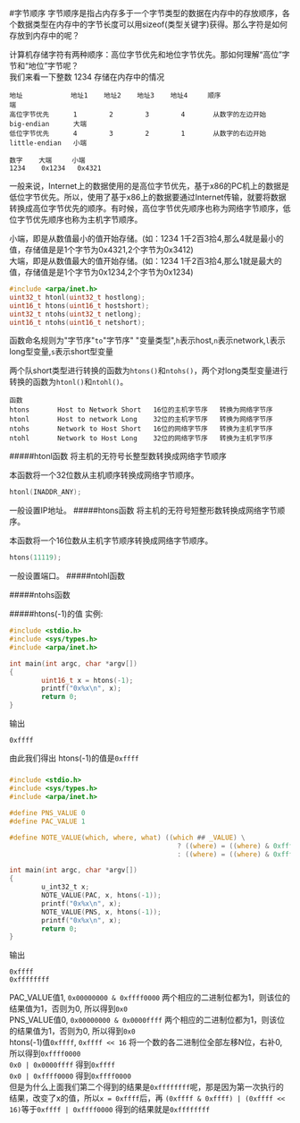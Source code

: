 #字节顺序
字节顺序是指占内存多于一个字节类型的数据在内存中的存放顺序，各个数据类型在内存中的字节长度可以用sizeof(类型关键字)获得。那么字符是如何存放到内存中的呢？

计算机存储字符有两种顺序：高位字节优先和地位字节优先。那如何理解“高位”字节和“地位”字节呢？            
我们来看一下整数 1234 存储在内存中的情况         
```text 
地址            地址1    地址2    地址3    地址4     顺序                端              
高位字节优先      1        2        3        4       从数字的左边开始    big-endian      大端
低位字节优先      4        3        2        1       从数字的右边开始    little-endian   小端
```
```text
数字    大端     小端
1234    0x1234   0x4321
```
一般来说，Internet上的数据使用的是高位字节优先，基于x86的PC机上的数据是低位字节优先。所以，使用了基于x86上的数据要通过Internet传输，就要将数据转换成高位字节优先的顺序。有时候，高位字节优先顺序也称为网络字节顺序，低位字节优先顺序也称为主机字节顺序。

小端，即是从数值最小的值开始存储。(如：1234 1千2百3拾4,那么4就是最小的值，存储值是是1个字节为0x4321,2个字节为0x3412)          
大端，即是从数值最大的值开始存储。(如：1234 1千2百3拾4,那么1就是最大的值，存储值是是1个字节为0x1234,2个字节为0x1234)         
```c
#include <arpa/inet.h>
uint32_t htonl(uint32_t hostlong);
uint16_t htons(uint16_t hostshort);
uint32_t ntohs(uint32_t netlong);
uint16_t ntohs(uint16_t netshort);
```
函数命名规则为"字节序"`to`"字节序" "变量类型",`h`表示host,`n`表示network,`l`表示long型变量,`s`表示short型变量

两个队short类型进行转换的函数为`htons()`和`ntohs()`，两个对long类型变量进行转换的函数为`htonl()`和`ntohl()`。
```text
函数
htons 		Host to Network Short 	16位的主机字节序	转换为网络字节序
htonl 		Host to network Long	32位的主机字节序	转换为网络字节序
ntohs 		Network to Host Short	16位的网络字节序	转换为主机字节序
ntohl 		Network to Host Long	32位的网络字节序	转换为主机字节序
```
#####htonl函数
将主机的无符号长整型数转换成网络字节顺序

本函数将一个32位数从主机顺序转换成网络字节顺序。
```c
htonl(INADDR_ANY);
```
一般设置IP地址。
#####htons函数
将主机的无符号短整形数转换成网络字节顺序。

本函数将一个16位数从主机字节顺序转换成网络字节顺序。
```c
htons(11119);
```
一般设置端口。
#####ntohl函数

#####ntohs函数

#####htons(-1)的值
实例:
```c
#include <stdio.h>
#include <sys/types.h>
#include <arpa/inet.h>

int main(int argc, char *argv[])
{
		uint16_t x = htons(-1);
		printf("0x%x\n", x);
		return 0;
}
```
输出
```text
0xffff
```
由此我们得出 htons(-1)的值是`0xffff`

#####
```c
#include <stdio.h>
#include <sys/types.h>
#include <arpa/inet.h>

#define PNS_VALUE 0
#define PAC_VALUE 1

#define NOTE_VALUE(which, where, what) ((which ## _VALUE) \
                                          ? ((where) = ((where) & 0xffff0000) | (what)) \
                                          : ((where) = ((where) & 0xffff) | ((what) << 16)))

int main(int argc, char *argv[])
{
		u_int32_t x;
		NOTE_VALUE(PAC, x, htons(-1));
		printf("0x%x\n", x);
		NOTE_VALUE(PNS, x, htons(-1));
		printf("0x%x\n", x);
		return 0;
}
```
输出
```text
0xffff
0xffffffff
```
PAC_VALUE值1, `0x00000000 & 0xffff0000`  两个相应的二进制位都为1，则该位的结果值为1，否则为0, 所以得到`0x0`         
PNS_VALUE值0, `0x00000000 & 0x0000ffff` 两个相应的二进制位都为1，则该位的结果值为1，否则为0, 所以得到`0x0`      
htons(-1)值`0xffff`, `0xffff << 16` 将一个数的各二进制位全部左移N位，右补0, 所以得到`0xffff0000`      
`0x0 | 0x0000ffff` 得到`0xffff`             
`0x0 | 0xffff0000` 得到`0xffff0000`        
但是为什么上面我们第二个得到的结果是`0xffffffff`呢，那是因为第一次执行的结果，改变了x的值，所以`x = 0xffff`后，再 `(0xffff & 0xffff) | (0xffff << 16)`等于`0xffff | 0xffff0000` 得到的结果就是`0xffffffff`
